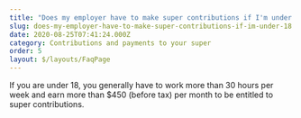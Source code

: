 ```yaml
---
title: "Does my employer have to make super contributions if I'm under 18? "
slug: does-my-employer-have-to-make-super-contributions-if-im-under-18
date: 2020-08-25T07:41:24.000Z
category: Contributions and payments to your super
order: 5
layout: $/layouts/FaqPage
---
```


If you are under 18, you generally have to work more than 30 hours per week and earn more than $450 (before tax) per month to be entitled to super contributions.
